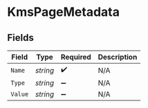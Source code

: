 # KmsPageMetadata


## Fields

| Field              | Type               | Required           | Description        |
| ------------------ | ------------------ | ------------------ | ------------------ |
| `Name`             | *string*           | :heavy_check_mark: | N/A                |
| `Type`             | *string*           | :heavy_minus_sign: | N/A                |
| `Value`            | *string*           | :heavy_minus_sign: | N/A                |